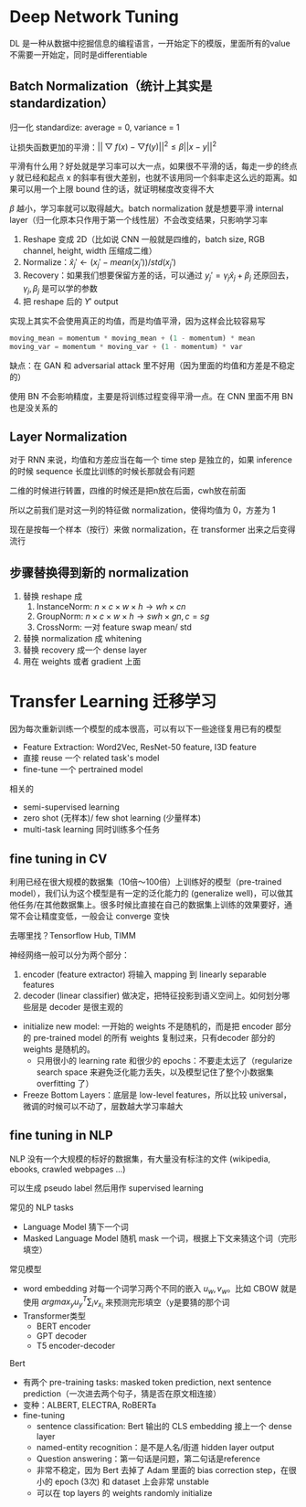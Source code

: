 # Deep Network Tuning

DL 是一种从数据中挖掘信息的编程语言，一开始定下的模版，里面所有的value不需要一开始定，同时是differentiable

## Batch Normalization（统计上其实是 standardization）

归一化 standardize: average = 0, variance = 1

让损失函数更加的平滑：$|| \bigtriangledown f(x) - \bigtriangledown f(y) || ^ 2 \leq \beta || x - y || ^ 2$

平滑有什么用？好处就是学习率可以大一点，如果很不平滑的话，每走一步的终点 y 就已经和起点 x 的斜率有很大差别，也就不该用同一个斜率走这么远的距离。如果可以用一个上限 bound 住的话，就证明梯度改变得不大

$\beta$ 越小，学习率就可以取得越大。batch normalization 就是想要平滑 internal layer（归一化原本只作用于第一个线性层）不会改变结果，只影响学习率

1. Reshape 变成 2D（比如说 CNN 一般就是四维的，batch size, RGB channel, height, width 压缩成二维）
2. Normalize：$\hat{x}_j' \leftarrow (x_j' - mean(x_j'))/std(x_j')$
3. Recovery：如果我们想要保留方差的话，可以通过 $y_j' = \gamma_j\hat{x}_j + \beta_j$ 还原回去，$\gamma_j, \beta_j$ 是可以学的参数
4. 把 reshape 后的 $Y'$ output

实现上其实不会使用真正的均值，而是均值平滑，因为这样会比较容易写

```python
moving_mean = momentum * moving_mean + (1 - momentum) * mean
moving_var = momentum * moving_var + (1 - momentum) * var
```

缺点：在 GAN 和 adversarial attack 里不好用（因为里面的均值和方差是不稳定的）

使用 BN 不会影响精度，主要是将训练过程变得平滑一点。在 CNN 里面不用 BN 也是没关系的

## Layer Normalization

对于 RNN 来说，均值和方差应当在每一个 time step 是独立的，如果 inference 的时候 sequence 长度比训练的时候长那就会有问题

二维的时候进行转置，四维的时候还是把n放在后面，cwh放在前面

所以之前我们是对这一列的特征做 normalization，使得均值为 0，方差为 1

现在是按每一个样本（按行）来做 normalization，在 transformer 出来之后变得流行

## 步骤替换得到新的 normalization

1. 替换 reshape 成
   1. InstanceNorm: $n \times c \times w \times h \rightarrow wh \times cn$
   2. GroupNorm: $n \times c \times w \times h \rightarrow swh \times gn, c = sg$
   3. CrossNorm: 一对 feature swap mean/ std
2. 替换 normalization 成 whitening
3. 替换 recovery 成一个 dense layer
4. 用在 weights 或者 gradient 上面

# Transfer Learning 迁移学习

因为每次重新训练一个模型的成本很高，可以有以下一些途径复用已有的模型

- Feature Extraction: Word2Vec, ResNet-50 feature, I3D feature
- 直接 reuse 一个 related task's model
- fine-tune 一个 pertrained model

相关的

- semi-supervised learning
- zero shot (无样本)/ few shot learning (少量样本)
- multi-task learning 同时训练多个任务

## fine tuning in CV

利用已经在很大规模的数据集（10倍～100倍）上训练好的模型（pre-trained model），我们认为这个模型是有一定的泛化能力的 (generalize well)，可以做其他任务/在其他数据集上。很多时候比直接在自己的数据集上训练的效果要好，通常不会让精度变低，一般会让 converge 变快

去哪里找？Tensorflow Hub, TIMM

神经网络一般可以分为两个部分：
1. encoder (feature extractor) 将输入 mapping 到 linearly separable features
2. decoder (linear classifier) 做决定，把特征投影到语义空间上。如何划分哪些层是 decoder 是很主观的

- initialize new model: 一开始的 weights 不是随机的，而是把 encoder 部分的 pre-trained model 的所有 weights 复制过来，只有decoder 部分的 weights 是随机的。
  - 只用很小的 learning rate 和很少的 epochs：不要走太远了（regularize search space 来避免泛化能力丢失，以及模型记住了整个小数据集 overfitting 了）
- Freeze Bottom Layers：底层是 low-level features，所以比较 universal，微调的时候可以不动了，层数越大学习率越大

## fine tuning in NLP

NLP 没有一个大规模的标好的数据集，有大量没有标注的文件 (wikipedia, ebooks, crawled webpages ...)

可以生成 pseudo label 然后用作 supervised learning

常见的 NLP tasks
- Language Model 猜下一个词
- Masked Language Model 随机 mask 一个词，根据上下文来猜这个词（完形填空）

常见模型
- word embedding 对每一个词学习两个不同的嵌入 $u_w, v_w$。比如 CBOW 就是使用 $argmax_yu_y^T \sum_i v_{x_i}$ 来预测完形填空（y是要猜的那个词
- Transformer类型
  - BERT encoder
  - GPT decoder
  - T5 encoder-decoder

Bert
- 有两个 pre-training tasks: masked token prediction, next sentence prediction（一次进去两个句子，猜是否在原文相连接）
- 变种：ALBERT, ELECTRA, RoBERTa
- fine-tuning
  - sentence classification: Bert 输出的 CLS embedding 接上一个 dense layer
  - named-entity recognition：是不是人名/街道 hidden layer output
  - Question answering：第一句话是问题，第二句话是reference
  - 非常不稳定，因为 Bert 去掉了 Adam 里面的 bias correction step，在很小的 epoch (3次) 和 dataset 上会非常 unstable
  - 可以在 top layers 的 weights randomly initialize